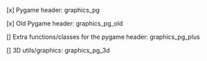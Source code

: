 [x] Pygame header: graphics_pg

[x] Old Pygame header: graphics_pg_old

[] Extra functions/classes for the pygame header: graphics_pg_plus

[] 3D utils/graphics: graphics_pg_3d
